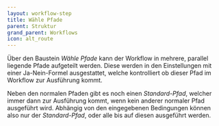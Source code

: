 ```yaml
---
layout: workflow-step
title: Wähle Pfade
parent: Struktur
grand_parent: Workflows
icon: alt_route
---
```


Über den Baustein _Wähle Pfade_ kann der Workflow in mehrere, parallel liegende Pfade aufgeteilt werden. Diese werden in den Einstellungen mit einer Ja-Nein-Formel ausgestattet, welche kontrolliert ob dieser Pfad im Workflow zur Ausführung kommt.

Neben den normalen Pfaden gibt es noch einen _Standard-Pfad_, welcher immer dann zur Ausführung kommt, wenn kein anderer normaler Pfad ausgeführt wird.
Abhängig von den eingegebenen Bedingungen können also nur der _Standard-Pfad_, oder alle bis auf diesen ausgeführt werden.
